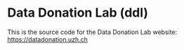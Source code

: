 # Data Donation Lab (ddl)
This is the source code for the Data Donation Lab website: https://datadonation.uzh.ch
